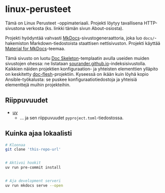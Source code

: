 # linux-perusteet

Tämä on Linux Perusteet -oppimateriaali. Projekti löytyy tavallisena HTTP-sivustona verkosta (ks. linkki tämän sivun About-osiosta).

Projekti hyödyntää vahvasti [MkDocs](https://www.mkdocs.org/)-sivustogeneraattoria, joka luo `docs/`-hakemiston Markdown-tiedostoista staattisen nettisivuston. Projekti käyttää [Material for MkDocs](https://squidfunk.github.io/mkdocs-material/)-teemaa.

Tämä sivusto on luotu [Doc Skeleton](https://github.com/sourander/doc-skeleton)-templaatin avulla useiden muiden sivustojen ohessa: ne listataan [sourander.github.io](https://sourander.github.io/)-indeksisivustolla. Kaikkien näiden projektien konfiguraation- ja yhteisten elementtien ylläpito on keskitetty [doc-flesh](https://github.com/sourander/doc-flesh)-projektiin. Kyseessä on ikään kuin löyhä kopio Ansible-työkalusta: se puskee konfiguraatiotiedostoja ja yhteisiä elementtejä muihin projekteihin.

## Riippuvuudet

* [uv](https://docs.astral.sh/uv/)
    * ... ja sen riippuvuudet `pyproject.toml`-tiedostossa.

## Kuinka ajaa lokaalisti

```bash
# Kloonaa 
git clone 'this-repo-url'


# Aktivoi hookit
uv run pre-commit install


# Aja development serveri
uv run mkdocs serve --open
```